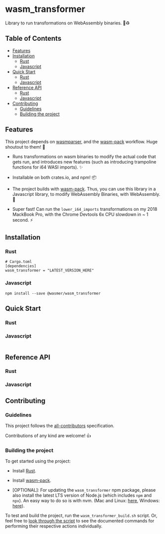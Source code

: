 # wasm_transformer

Library to run transformations on WebAssembly binaries. 🦀♻️

## Table of Contents

- [Features](#features)
- [Installation](#installation)
  - [Rust](#rust)
  - [Javascript](#javascript)
- [Quick Start](#quick-start)
  - [Rust](#rust-1)
  - [Javascript](#javascript-1)
- [Reference API](#reference-api)
  - [Rust](#rust-2)
  - [Javascript](#javascript-2)
- [Contributing](#contributing)
  - [Guidelines](#guidelines)
  - [Building the project](#building-the-project)

## Features

This project depends on [wasmparser](https://github.com/yurydelendik/wasmparser.rs), and the [wasm-pack](https://github.com/rustwasm/wasm-pack) workflow. Huge shoutout to them! 🙏

- Runs transformations on wasm binaries to modify the actual code that gets run, and introduces new features (such as introducing trampoline functions for i64 WASI imports). ✨

- Installable on both crates.io, and npm! 📦

- The project builds with [wasm-pack](https://github.com/rustwasm/wasm-pack). Thus, you can use this library in a Javascript library, to modify WebAssembly Binaries, with WebAssembly. 🤯

- Super fast! Can run the `lower_i64_imports` transformations on my 2018 MackBook Pro, with the Chrome Devtools 6x CPU slowdown in ~ 1 second. ⚡

## Installation

### Rust

```
# Cargo.toml
[dependencies]
wasm_transformer = "LATEST_VERSION_HERE"
```

### Javascript

```
npm install --save @wasmer/wasm_transformer
```

## Quick Start

### Rust

### Javascript

```js
```

## Reference API

### Rust

### Javascript

## Contributing

### Guidelines

This project follows the [all-contributors](https://github.com/kentcdodds/all-contributors) specification.

Contributions of any kind are welcome! 👍

### Building the project

To get started using the project:

- Install [Rust](https://www.rust-lang.org/tools/install).

- Install [wasm-pack](https://github.com/rustwasm/wasm-pack).

- [OPTIONAL]: For updating the `wasm_transformer` npm package, please also install the latest LTS version of Node.js (which includes `npm` and `npx`). An easy way to do so is with nvm. (Mac and Linux: [here](https://github.com/creationix/nvm), Windows: [here](https://github.com/coreybutler/nvm-windows)).

To test and build the project, run the `wasm_transformer_build.sh` script. Or, feel free to [look through the script](./wasm_transformer_build.sh) to see the documented commands for performing their respective actions individually.
